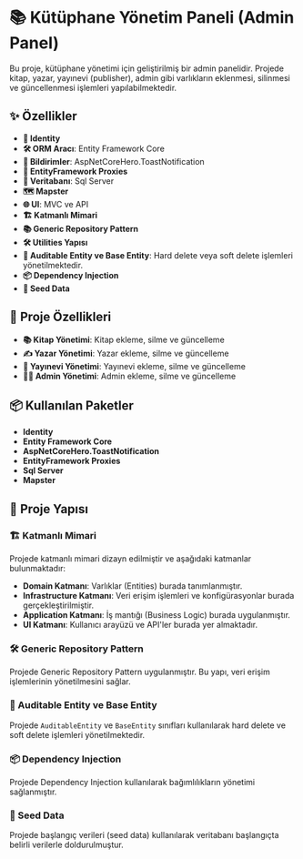 # 📚 Kütüphane Yönetim Paneli (Admin Panel)

Bu proje, kütüphane yönetimi için geliştirilmiş bir admin panelidir. Projede kitap, yazar, yayınevi (publisher), admin gibi varlıkların eklenmesi, silinmesi ve güncellenmesi işlemleri yapılabilmektedir.

## ✨ Özellikler

- **🔐 Identity**
- **🛠 ORM Aracı**: Entity Framework Core
- **🔔 Bildirimler**: AspNetCoreHero.ToastNotification
- **🔄 EntityFramework Proxies**
- **💾 Veritabanı**: Sql Server
- **🗺 Mapster**
- **🌐 UI**: MVC ve API
- **🏗 Katmanlı Mimari**
- **📚 Generic Repository Pattern**
- **🛠 Utilities Yapısı**
- **🔄 Auditable Entity ve Base Entity**: Hard delete veya soft delete işlemleri yönetilmektedir.
- **📦 Dependency Injection**
- **🌱 Seed Data**

## 🚀 Proje Özellikleri

- **📚 Kitap Yönetimi**: Kitap ekleme, silme ve güncelleme
- **✍️ Yazar Yönetimi**: Yazar ekleme, silme ve güncelleme
- **🏢 Yayınevi Yönetimi**: Yayınevi ekleme, silme ve güncelleme
- **👨‍💼 Admin Yönetimi**: Admin ekleme, silme ve güncelleme

## 📦 Kullanılan Paketler

- **Identity**
- **Entity Framework Core**
- **AspNetCoreHero.ToastNotification**
- **EntityFramework Proxies**
- **Sql Server**
- **Mapster**

## 📂 Proje Yapısı

### 🏗 Katmanlı Mimari

Projede katmanlı mimari dizayn edilmiştir ve aşağıdaki katmanlar bulunmaktadır:

- **Domain Katmanı**: Varlıklar (Entities) burada tanımlanmıştır.
- **Infrastructure Katmanı**: Veri erişim işlemleri ve konfigürasyonlar burada gerçekleştirilmiştir.
- **Application Katmanı**: İş mantığı (Business Logic) burada uygulanmıştır.
- **UI Katmanı**: Kullanıcı arayüzü ve API'ler burada yer almaktadır.

### 🛠 Generic Repository Pattern

Projede Generic Repository Pattern uygulanmıştır. Bu yapı, veri erişim işlemlerinin yönetilmesini sağlar.

### 🔄 Auditable Entity ve Base Entity

Projede `AuditableEntity` ve `BaseEntity` sınıfları kullanılarak hard delete ve soft delete işlemleri yönetilmektedir.

### 📦 Dependency Injection

Projede Dependency Injection kullanılarak bağımlılıkların yönetimi sağlanmıştır.

### 🌱 Seed Data

Projede başlangıç verileri (seed data) kullanılarak veritabanı başlangıçta belirli verilerle doldurulmuştur.



